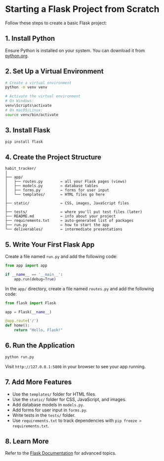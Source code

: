 # Starting a Flask Project from Scratch

Follow these steps to create a basic Flask project:

## 1. Install Python
Ensure Python is installed on your system. You can download it from [python.org](https://www.python.org/).

## 2. Set Up a Virtual Environment
```bash
# Create a virtual environment
python -m venv venv

# Activate the virtual environment
# On Windows:
venv\Scripts\activate
# On macOS/Linux:
source venv/bin/activate
```

## 3. Install Flask
```bash
pip install flask
```

## 4. Create the Project Structure
```plaintext
habit_tracker/
│
├── app/
│   ├── routes.py        ← all your Flask pages (views)
│   ├── models.py        ← database tables
│   ├── forms.py         ← forms for user input
│   └── templates/       ← HTML files go here
│
├── static/              ← CSS, images, JavaScript files
│
├── tests/               ← where you'll put test files (later)
├── README.md            ← info about your project
├── requirements.txt     ← auto-generated list of packages
├── run.py               ← how to start the app
└── deliverables/        ← intermediate presentations
```

## 5. Write Your First Flask App
Create a file named `run.py` and add the following code:
```python
from app import app

if __name__ == '__main__':
    app.run(debug=True)
```

In the `app/` directory, create a file named `routes.py` and add the following code:
```python
from flask import Flask

app = Flask(__name__)

@app.route('/')
def home():
    return "Hello, Flask!"
```

## 6. Run the Application
```bash
python run.py
```
Visit `http://127.0.0.1:5000` in your browser to see your app running.

## 7. Add More Features
- Use the `templates/` folder for HTML files.
- Use the `static/` folder for CSS, JavaScript, and images.
- Add database models in `models.py`.
- Add forms for user input in `forms.py`.
- Write tests in the `tests/` folder.
- Use `requirements.txt` to track dependencies with `pip freeze > requirements.txt`.

## 8. Learn More
Refer to the [Flask Documentation](https://flask.palletsprojects.com/) for advanced topics.
